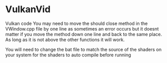 # VulkanVid
Vulkan code
You may need to move the should close method in the VWindow.cpp file
by one line as sometimes an error occurs but it doesnt matter if
you move the method down one line and back to the same place. As
long as it is not above the other functions it will work.

You will need to change the bat file to match the source of the shaders on your system for the shaders to auto compile before running
